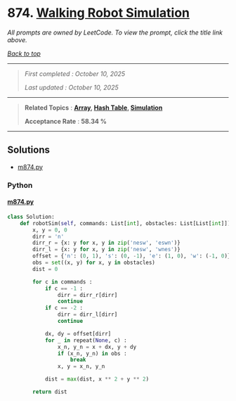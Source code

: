 # 874. [Walking Robot Simulation](<https://leetcode.com/problems/walking-robot-simulation>)

*All prompts are owned by LeetCode. To view the prompt, click the title link above.*

*[Back to top](<../README.md>)*

------

> *First completed : October 10, 2025*
>
> *Last updated : October 10, 2025*

------

> **Related Topics** : **[Array](<by_topic/Array.md>), [Hash Table](<by_topic/Hash Table.md>), [Simulation](<by_topic/Simulation.md>)**
>
> **Acceptance Rate** : **58.34 %**

------

## Solutions

- [m874.py](<../my-submissions/m874.py>)
### Python
#### [m874.py](<../my-submissions/m874.py>)
```Python
class Solution:
    def robotSim(self, commands: List[int], obstacles: List[List[int]]) -> int:
        x, y = 0, 0
        dirr = 'n'
        dirr_r = {x: y for x, y in zip('nesw', 'eswn')}
        dirr_l = {x: y for x, y in zip('nesw', 'wnes')}
        offset = {'n': (0, 1), 's': (0, -1), 'e': (1, 0), 'w': (-1, 0)}
        obs = set((x, y) for x, y in obstacles)
        dist = 0

        for c in commands :
            if c == -1 :
                dirr = dirr_r[dirr]
                continue
            if c == -2 :
                dirr = dirr_l[dirr]
                continue

            dx, dy = offset[dirr]
            for _ in repeat(None, c) :
                x_n, y_n = x + dx, y + dy
                if (x_n, y_n) in obs :
                    break
                x, y = x_n, y_n

            dist = max(dist, x ** 2 + y ** 2)

        return dist
```

